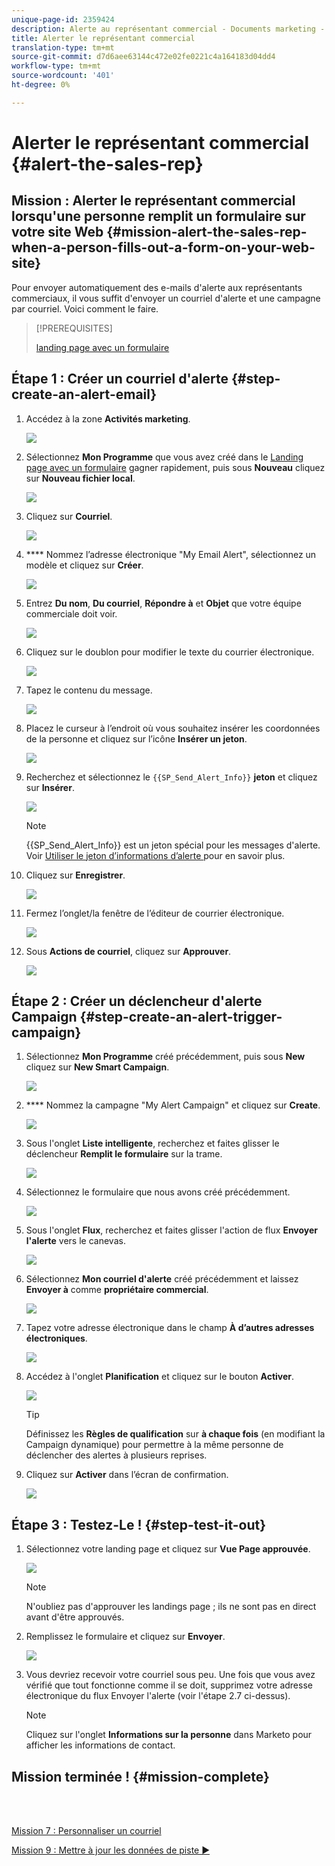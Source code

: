 ```yaml
---
unique-page-id: 2359424
description: Alerte au représentant commercial - Documents marketing - Documentation du produit
title: Alerter le représentant commercial
translation-type: tm+mt
source-git-commit: d7d6aee63144c472e02fe0221c4a164183d04dd4
workflow-type: tm+mt
source-wordcount: '401'
ht-degree: 0%

---
```



# Alerter le représentant commercial {#alert-the-sales-rep}

## Mission : Alerter le représentant commercial lorsqu&#39;une personne remplit un formulaire sur votre site Web {#mission-alert-the-sales-rep-when-a-person-fills-out-a-form-on-your-web-site}

Pour envoyer automatiquement des e-mails d&#39;alerte aux représentants commerciaux, il vous suffit d&#39;envoyer un courriel d&#39;alerte et une campagne par courriel. Voici comment le faire.

>[!PREREQUISITES]
>
>[landing page avec un formulaire](/help/marketo/getting-started/quick-wins/landing-page-with-a-form.md)

## Étape 1 : Créer un courriel d&#39;alerte {#step-create-an-alert-email}

1. Accédez à la zone **Activités marketing**.

   ![](assets/one-5.png)

1. Sélectionnez **Mon Programme** que vous avez créé dans le [Landing page avec un formulaire](/help/marketo/getting-started/quick-wins/landing-page-with-a-form.md) gagner rapidement, puis sous **Nouveau** cliquez sur **Nouveau fichier local**.

   ![](assets/two-6.png)

1. Cliquez sur **Courriel**.

   ![](assets/three-5.png)

1. **** Nommez l’adresse électronique &quot;My Email Alert&quot;, sélectionnez un modèle et cliquez sur  **Créer**.

   ![](assets/four-4.png)

1. Entrez **Du nom**, **Du courriel**, **Répondre à** et **Objet** que votre équipe commerciale doit voir.

   ![](assets/five-5.png)

1. Cliquez sur le doublon pour modifier le texte du courrier électronique.

   ![](assets/six-5.png)

1. Tapez le contenu du message.

   ![](assets/seven-6.png)

1. Placez le curseur à l’endroit où vous souhaitez insérer les coordonnées de la personne et cliquez sur l’icône **Insérer un jeton**.

   ![](assets/eight-4.png)

1. Recherchez et sélectionnez le `{{SP_Send_Alert_Info}}` **jeton** et cliquez sur **Insérer**.

   ![](assets/image2014-9-24-13-3a10-3a0.png)

   >[!NOTE]
   >
   >{{SP_Send_Alert_Info}} est un jeton spécial pour les messages d&#39;alerte. Voir [Utiliser le jeton d’informations d’alerte ](/help/marketo/product-docs/email-marketing/general/using-tokens/use-the-send-alert-info-token.md) pour en savoir plus.

1. Cliquez sur **Enregistrer**.

   ![](assets/ten-5.png)

1. Fermez l’onglet/la fenêtre de l’éditeur de courrier électronique.

   ![](assets/eleven-5.png)

1. Sous **Actions de courriel**, cliquez sur **Approuver**.

   ![](assets/twelve-4.png)

## Étape 2 : Créer un déclencheur d&#39;alerte Campaign {#step-create-an-alert-trigger-campaign}

1. Sélectionnez **Mon Programme** créé précédemment, puis sous **New** cliquez sur **New Smart Campaign**.

   ![](assets/image2014-9-24-13-3a14-3a17.png)

1. **** Nommez la campagne &quot;My Alert Campaign&quot; et cliquez sur  **Create**.

   ![](assets/image2014-9-24-13-3a14-3a28.png)

1. Sous l&#39;onglet **Liste intelligente**, recherchez et faites glisser le déclencheur **Remplit le formulaire** sur la trame.

   ![](assets/image2014-9-24-13-3a14-3a43.png)

1. Sélectionnez le formulaire que nous avons créé précédemment.

   ![](assets/image2014-9-24-13-3a14-3a58.png)

1. Sous l&#39;onglet **Flux**, recherchez et faites glisser l&#39;action de flux **Envoyer l&#39;alerte** vers le canevas.

   ![](assets/image2014-9-24-13-3a15-3a10.png)

1. Sélectionnez **Mon courriel d&#39;alerte** créé précédemment et laissez **Envoyer à** comme **propriétaire commercial**.

   ![](assets/eighteen-1.png)

1. Tapez votre adresse électronique dans le champ **À d’autres adresses électroniques**.

   ![](assets/nineteen-2.png)

1. Accédez à l&#39;onglet **Planification** et cliquez sur le bouton **Activer**.

   ![](assets/twenty-2.png)

   >[!TIP]
   >
   >Définissez les **Règles de qualification** sur **à chaque fois** (en modifiant la Campaign dynamique) pour permettre à la même personne de déclencher des alertes à plusieurs reprises.

1. Cliquez sur **Activer** dans l’écran de confirmation.

   ![](assets/twenty-one-1.png)

## Étape 3 : Testez-Le ! {#step-test-it-out}

1. Sélectionnez votre landing page et cliquez sur **Vue Page approuvée**.

   ![](assets/image2014-9-24-13-3a17-3a8.png)

   >[!NOTE]
   >
   >N&#39;oubliez pas d&#39;approuver les landings page ; ils ne sont pas en direct avant d&#39;être approuvés.

1. Remplissez le formulaire et cliquez sur **Envoyer**.

   ![](assets/image2014-9-24-13-3a17-3a41.png)

1. Vous devriez recevoir votre courriel sous peu. Une fois que vous avez vérifié que tout fonctionne comme il se doit, supprimez votre adresse électronique du flux Envoyer l&#39;alerte (voir l&#39;étape 2.7 ci-dessus).

   >[!NOTE]
   >
   >Cliquez sur l&#39;onglet **Informations sur la personne** dans Marketo pour afficher les informations de contact.

## Mission terminée ! {#mission-complete}

<br> 

[Mission 7 : Personnaliser un courriel](personalize-an-email.md)

[Mission 9 : Mettre à jour les données de piste ►](update-person-data.md)
